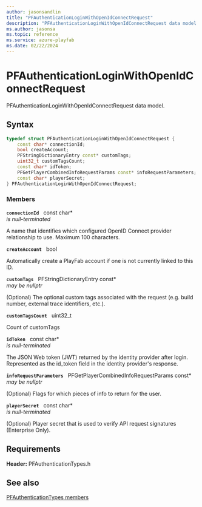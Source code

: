 ```yaml
---
author: jasonsandlin
title: "PFAuthenticationLoginWithOpenIdConnectRequest"
description: "PFAuthenticationLoginWithOpenIdConnectRequest data model."
ms.author: jasonsa
ms.topic: reference
ms.service: azure-playfab
ms.date: 02/22/2024
---
```


# PFAuthenticationLoginWithOpenIdConnectRequest  

PFAuthenticationLoginWithOpenIdConnectRequest data model.  

## Syntax  
  
```cpp
typedef struct PFAuthenticationLoginWithOpenIdConnectRequest {  
    const char* connectionId;  
    bool createAccount;  
    PFStringDictionaryEntry const* customTags;  
    uint32_t customTagsCount;  
    const char* idToken;  
    PFGetPlayerCombinedInfoRequestParams const* infoRequestParameters;  
    const char* playerSecret;  
} PFAuthenticationLoginWithOpenIdConnectRequest;  
```
  
### Members  
  
**`connectionId`** &nbsp; const char*  
*is null-terminated*  
  
A name that identifies which configured OpenID Connect provider relationship to use. Maximum 100 characters.
  
**`createAccount`** &nbsp; bool  
  
Automatically create a PlayFab account if one is not currently linked to this ID.
  
**`customTags`** &nbsp; PFStringDictionaryEntry const*  
*may be nullptr*  
  
(Optional) The optional custom tags associated with the request (e.g. build number, external trace identifiers, etc.).
  
**`customTagsCount`** &nbsp; uint32_t  
  
Count of customTags
  
**`idToken`** &nbsp; const char*  
*is null-terminated*  
  
The JSON Web token (JWT) returned by the identity provider after login. Represented as the id_token field in the identity provider's response.
  
**`infoRequestParameters`** &nbsp; PFGetPlayerCombinedInfoRequestParams const*  
*may be nullptr*  
  
(Optional) Flags for which pieces of info to return for the user.
  
**`playerSecret`** &nbsp; const char*  
*is null-terminated*  
  
(Optional) Player secret that is used to verify API request signatures (Enterprise Only).
  
  
## Requirements  
  
**Header:** PFAuthenticationTypes.h
  
## See also  
[PFAuthenticationTypes members](../pfauthenticationtypes_members.md)  

  
  
